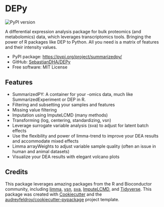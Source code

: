 # DEPy

![PyPI version](https://img.shields.io/pypi/v/DEPy.svg)

A differential expression analysis package for bulk proteomics (and metabolomics) data, which leverages transcriptomics tools.
Bringing the power of R packages like DEP to Python.
All you need is a matrix of features and their intensity values.

* PyPI package: https://pypi.org/project/summarizedpy/
* GitHub: [SebastianDHA/DEPy](https://github.com/SebastianDHA/DEPy)
* Free software: MIT License

## Features

* SummarizedPY: A container for your -omics data, much like SummarizedExperiment or DEP in R.
* Filtering and subsetting your samples and features
* Missing value filtering
* Imputation using ImputeLCMD (many methods)
* Transforming (log, centering, standardizing, vsn)
* Leverage surrogate variable analysis (sva) to adjust for latent batch effects
* Use the flexibility and power of limma-trend to improve your DEA results and accommodate mixed effects
* Limma arrayWeights to adjust variable sample quality (often an issue in human and animal datasets)
* Visualize your DEA results with elegant volcano plots

## Credits
This package leverages amazing packages from the R and Bioconductor community, including [limma](https://bioconductor.org/packages/3.20/bioc/html/limma.html), [vsn](https://bioconductor.org/packages/release/bioc/html/vsn.html), [sva](https://bioconductor.org/packages/release/bioc/html/sva.html), [ImputeLCMD](https://cran.r-project.org/package=imputeLCMD), and [Tidyverse](https://www.tidyverse.org/).
This package was created with [Cookiecutter](https://github.com/audreyfeldroy/cookiecutter) and the [audreyfeldroy/cookiecutter-pypackage](https://github.com/audreyfeldroy/cookiecutter-pypackage) project template.
